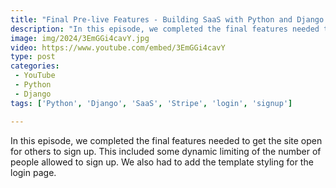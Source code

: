```yaml
---
title: "Final Pre-live Features - Building SaaS with Python and Django #184"
description: "In this episode, we completed the final features needed to get the site open for others to sign up. This included some dynamic limiting of the number of people allowed to sign up. We also had to add the template styling for the login page."
image: img/2024/3EmGGi4cavY.jpg
video: https://www.youtube.com/embed/3EmGGi4cavY
type: post
categories:
 - YouTube
 - Python
 - Django
tags: ['Python', 'Django', 'SaaS', 'Stripe', 'login', 'signup']

---
```


In this episode, we completed the final features needed to get the site open for others to sign up. This included some dynamic limiting of the number of people allowed to sign up. We also had to add the template styling for the login page.

